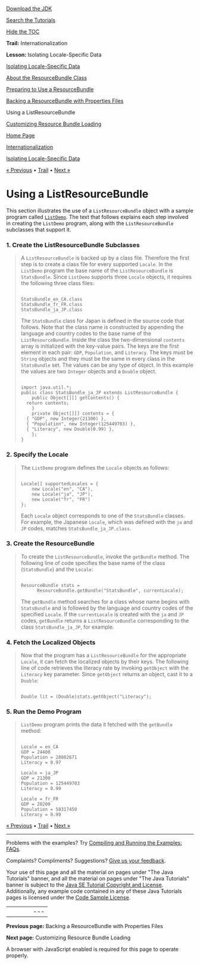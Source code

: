 [Download
the JDK](http://java.sun.com/javase/6/download.jsp)
  
[Search the
Tutorials](../../search.html)
  
[Hide the TOC](javascript:toggleLeft())

**Trail:** Internationalization
  
**Lesson:** Isolating Locale-Specific Data

[Isolating Locale-Specific Data](index.html)

[About the ResourceBundle Class](concept.html)

[Preparing to Use a ResourceBundle](prepare.html)

[Backing a ResourceBundle with Properties Files](propfile.html)

Using a ListResourceBundle

[Customizing Resource Bundle Loading](control.html)

[Home Page](../../index.html)
>
[Internationalization](../index.html)
>
[Isolating Locale-Specific Data](index.html)

[« Previous](propfile.html) • [Trail](../TOC.html) • [Next »](control.html)

# Using a ListResourceBundle

This section illustrates the use of a `ListResourceBundle`
object with a sample program called
[`ListDemo`](examples/ListDemo.java).
The text
that follows explains each step involved in creating the
`ListDemo` program, along with the
`ListResourceBundle` subclasses that support it.

### 1. Create the ListResourceBundle Subclasses

> A `ListResourceBundle` is backed up by a class file.
> Therefore the first step is to create a class file for every supported
> `Locale`. In the `ListDemo` program the base name
> of the `ListResourceBundle`  is `StatsBundle`.
> Since `ListDemo` supports three `Locale` objects,
> it requires the following three class files:
>
> ```
>
> StatsBundle_en_CA.class
> StatsBundle_fr_FR.class
> StatsBundle_ja_JP.class
>
> ```
>
> The `StatsBundle` class for Japan is defined in the source
> code that follows. Note that the class name is constructed by appending
> the language and country codes to the base name of the
> `ListResourceBundle`. Inside the class the two-dimensional
> `contents` array is initialized with the key-value pairs.
> The keys are the first element in each pair: `GDP`,
> `Population`, and `Literacy`. The keys must be
> `String` objects and they must be the same in every class in
> the `StatsBundle` set. The values can be any type of object.
> In this example the values are two `Integer` objects and a
> `Double` object.
>
> ```
>
> import java.util.*;
> public class StatsBundle_ja_JP extends ListResourceBundle {
>     public Object[][] getContents() {
> 	return contents;
>     }
>     private Object[][] contents = {
> 	{ "GDP", new Integer(21300) },
> 	{ "Population", new Integer(125449703) },
> 	{ "Literacy", new Double(0.99) },
>     };
> }
>
> ```

### 2. Specify the Locale

> The `ListDemo` program defines the `Locale`
> objects as follows:
>
> ```
>
> Locale[] supportedLocales = {
>     new Locale("en", "CA"),
>     new Locale("ja", "JP"),
>     new Locale("fr", "FR")
> };
>
> ```
>
> Each `Locale` object corresponds to one of the
> `StatsBundle`  classes. For example, the Japanese
> `Locale`, which was defined with the `ja` and
> `JP` codes, matches `StatsBundle_ja_JP.class`.

### 3. Create the ResourceBundle

> To create the `ListResourceBundle`, invoke the
> `getBundle`  method. The following line of code specifies
> the base name of the class (`StatsBundle`) and the
> `Locale`:
>
> ```
>
> ResourceBundle stats =
> 		ResourceBundle.getBundle("StatsBundle", currentLocale);
>
> ```
>
> The `getBundle` method searches for a class whose name
> begins with `StatsBundle` and is followed by the language
> and country codes of the specified `Locale`. If the
> `currentLocale` is created with the  `ja` and
> `JP` codes, `getBundle` returns a
> `ListResourceBundle` corresponding to the class
> `StatsBundle_ja_JP`, for example.

### 4. Fetch the Localized Objects

> Now that the program has a `ListResourceBundle` for the
> appropriate `Locale`, it can fetch the localized objects by
> their keys. The following line of code retrieves the literacy rate by
> invoking `getObject` with the `Literacy` key
> parameter. Since `getObject` returns an object, cast it to a
> `Double`:
>
> ```
>
> Double lit = (Double)stats.getObject("Literacy");
>
> ```

### 5. Run the Demo Program

> `ListDemo` program prints the data it fetched with the
> `getBundle`  method:
>
> ```
>
> Locale = en_CA
> GDP = 24400
> Population = 28802671
> Literacy = 0.97
>
> Locale = ja_JP
> GDP = 21300
> Population = 125449703
> Literacy = 0.99
>
> Locale = fr_FR
> GDP = 20200
> Population = 58317450
> Literacy = 0.99
>
> ```

[« Previous](propfile.html)
•
[Trail](../TOC.html)
•
[Next »](control.html)

---

Problems with the examples? Try [Compiling and Running
the Examples: FAQs](../../information/run-examples.html).
  
Complaints? Compliments? Suggestions? [Give
us your feedback](http://download.oracle.com/javase/feedback.html).

Your use of this page and all the material on pages under "The Java Tutorials" banner,
and all the material on pages under "The Java Tutorials" banner is subject to the [Java SE Tutorial Copyright
and License](../../information/license.html).
Additionally, any example code contained in any of these Java
Tutorials pages is licensed under the
[Code
Sample License](http://developers.sun.com/license/berkeley_license.html).

|  |  |  |  |  |
| --- | --- | --- | --- | --- |
| |  |  | | --- | --- | | duke image | Oracle logo | | [About Oracle](http://www.oracle.com/us/corporate/index.html) | [Oracle Technology Network](http://www.oracle.com/technology/index.html) | [Terms of Service](https://www.samplecode.oracle.com/servlets/CompulsoryClickThrough?type=TermsOfService) | Copyright © 1995, 2011 Oracle and/or its affiliates. All rights reserved. |

**Previous page:** Backing a ResourceBundle with Properties Files
  
**Next page:** Customizing Resource Bundle Loading




A browser with JavaScript enabled is required for this page to operate properly.